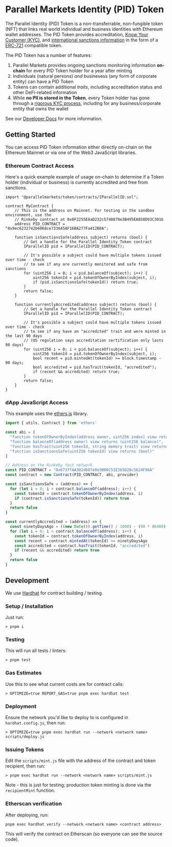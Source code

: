 # Parallel Markets Identity (PID) Token

The Parallel Identity (PID) Token is a non-transferrable, non-fungible token (NFT) that links real world individual and business identities with Ethereum wallet addresses.  The PID Token provides accreditation, [Know Your Customer (KYC)](https://developer.parallelmarkets.com/docs/token#know-your-customer), and [international sanctions information](https://developer.parallelmarkets.com/docs/token#sanctions-monitoring) in the form of a [ERC-721](https://eips.ethereum.org/EIPS/eip-721) compatible token.

The PID Token has a number of features:

 1. Parallel Markets provides ongoing sanctions monitoring information **on-chain** for every PID Token holder for a year after minting
 1. Individuals (natural persons) _and_ businesess (any form of corporate entity) can have a PID Token
 1. Tokens can contain additional _traits_, including accreditation status and other DeFi-related information
 1. While **no PII is stored in the Token**, every Token holder has gone through a [rigorous KYC process](https://developer.parallelmarkets.com/docs/token#know-your-customer), including for any business/corporate entity that owns the wallet

See our [Developer Docs](https://developer.parallelmarkets.com/docs/token) for more information.

## Getting Started

You can access PID Token information either directly on-chain on the Ethereum Mainnet or via one of the Web3 JavaScript libraries.

### Ethereum Contract Access

Here's a quick example example of usage on-chain to determine if a Token holder (individual or business) is currently accredited and free from sanctions.

```sol
import "@parallelmarkets/token/contracts/IParallelID.sol";

contract MyContract {
    // This is the address on Mainnet. For testing in the sandbox environment, use the
    // Rinkeby contract at 0x0F2255E8aD232c5740879e3B495EA858D93C3016
    address PID_CONTRACT = "0x9ec6232742b6068ce733645AF16BA277Fa412B0A";

    function isSanctionsSafe(address subject) returns (bool) {
        // Get a handle for the Parallel Identity Token contract
        IParallelID pid = IParallelID(PID_CONTRACT);

        // It's possible a subject could have multiple tokens issued over time - check
        // to see if any are currently monitored and safe from sanctions
        for (uint256 i = 0; i < pid.balanceOf(subject); i++) {
            uint256 tokenId = pid.tokenOfOwnerByIndex(subject, i);
            if (pid.isSanctionsSafe(tokenId)) return true;
        }
        return false;
    }

    function currentlyAccredited(address subject) returns (bool) {
        // Get a handle for the Parallel Identity Token contract
        IParallelID pid = IParallelID(PID_CONTRACT);

        // It's possible a subject could have multiple tokens issued over time - check
        // to see if any have an "accredited" trait and were minted in the last 90 days
        // (US regulation says accreditation certification only lasts 90 days)
        for (uint256 i = 0; i < pid.balanceOf(subject); i++) {
            uint256 tokenId = pid.tokenOfOwnerByIndex(subject, i);
            bool recent = pid.mintedAt(tokenId) >= block.timestamp - 90 days;
            bool accredited = pid.hasTrait(tokenId, "accredited");
            if (recent && accredited) return true;
        }
        return false;
    }
}
```

### dApp JavaScript Access

This example uses the [ethers.js](https://docs.ethers.io/v5/) library.

```js
import { utils, Contract } from 'ethers'

const abi = [
  "function tokenOfOwnerByIndex(address owner, uint256 index) view returns (uint256)",
  "function balanceOf(address owner) view returns (uint256 balance)",
  "function hasTrait(uint256 tokenId, string memory trait) view returns (bool)",
  "function isSanctionsSafe(uint256 tokenId) view returns (bool)"
]

// Address on the Rinkeby test network
const PID_CONTRACT = "0x6737fAA302d607e0e3B06C51E3b5D28c5624F96A"
const contract = new Contract(PID_CONTRACT, abi, provider)

const isSanctionsSafe = (address) => {
  for (let i = 0; i < contract.balanceOf(address); i++) {
    const tokenId = contract.tokenOfOwnerByIndex(address, i)
    if (contract.isSanctionsSafe(tokenId)) return true
  }
  return false
}

const currentlyAccredited = (address) => {
  const ninetyDaysAgo = ((new Date()).getTime() / 1000) - (90 * 86400)
  for (let i = 0; i < contract.balanceOf(address); i++) {
    const tokenId = contract.tokenOfOwnerByIndex(address, i)
    const recent = contract.mintedAt(tokenId) >= ninetyDaysAgo
    const accredited = contract.hasTrait(tokenId, "accredited")
    if (recent && accredited) return true
  }
  return false
}
```

## Development

We use [Hardhat](https://hardhat.org) for contract building / testing.

### Setup / Installation


Just run:

```shell
> pnpm i
```

### Testing
This will run all tests / linters:

```shell
> pnpm test
```

### Gas Estimates
Use this to see what current costs are for contract calls:

```shell
> OPTIMIZE=true REPORT_GAS=true pnpm exec hardhat test
```

### Deployment
Ensure the network you'd like to deploy to is configured in `hardhat.config.js`, then run:

```shell
> OPTIMIZE=true pnpm exec hardhat run --network <network name> scripts/deploy.js
```

### Issuing Tokens
Edit the `scripts/mint.js` file with the address of the contract and token recipient, then run:

```shell
> pnpm exec hardhat run --network <network name> scripts/mint.js
```

Note - this is just for testing; production token minting is done via the `recipientMint` function.

### Etherscan verification
After deploying, run:

```shell
pnpm exec hardhat verify --network <network name> <contract address>
```

This will verify the contract on Etherscan (so everyone can see the source code).
